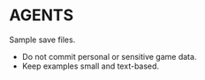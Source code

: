 # AGENTS

Sample save files.

- Do not commit personal or sensitive game data.
- Keep examples small and text-based.
